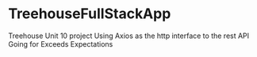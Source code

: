 # TreehouseFullStackApp
Treehouse Unit 10 project
 Using Axios as the http interface to the rest API
 Going for Exceeds Expectations
